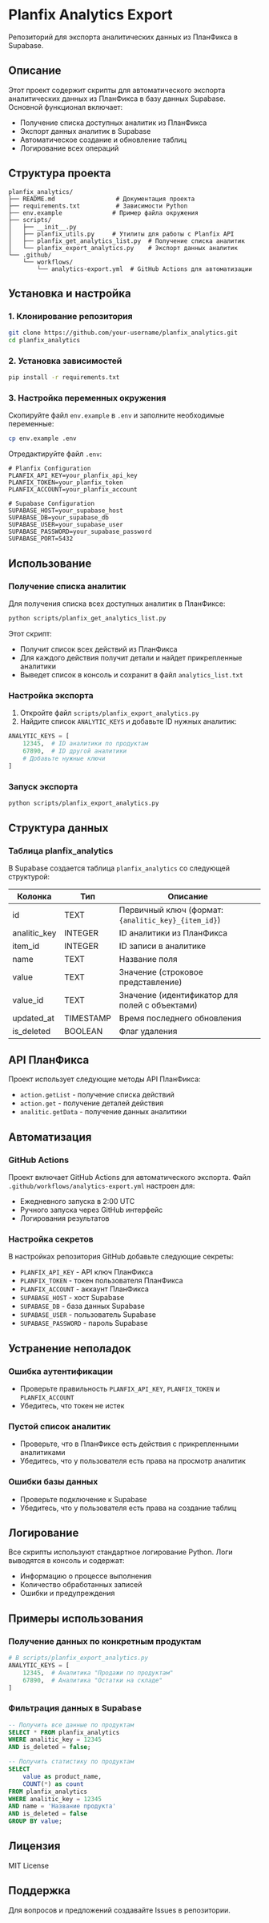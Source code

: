 # Planfix Analytics Export

Репозиторий для экспорта аналитических данных из ПланФикса в Supabase.

## Описание

Этот проект содержит скрипты для автоматического экспорта аналитических данных из ПланФикса в базу данных Supabase. Основной функционал включает:

- Получение списка доступных аналитик из ПланФикса
- Экспорт данных аналитик в Supabase
- Автоматическое создание и обновление таблиц
- Логирование всех операций

## Структура проекта

```
planfix_analytics/
├── README.md                 # Документация проекта
├── requirements.txt          # Зависимости Python
├── env.example              # Пример файла окружения
├── scripts/
│   ├── __init__.py
│   ├── planfix_utils.py     # Утилиты для работы с Planfix API
│   ├── planfix_get_analytics_list.py  # Получение списка аналитик
│   └── planfix_export_analytics.py    # Экспорт данных аналитик
└── .github/
    └── workflows/
        └── analytics-export.yml  # GitHub Actions для автоматизации
```

## Установка и настройка

### 1. Клонирование репозитория

```bash
git clone https://github.com/your-username/planfix_analytics.git
cd planfix_analytics
```

### 2. Установка зависимостей

```bash
pip install -r requirements.txt
```

### 3. Настройка переменных окружения

Скопируйте файл `env.example` в `.env` и заполните необходимые переменные:

```bash
cp env.example .env
```

Отредактируйте файл `.env`:

```env
# Planfix Configuration
PLANFIX_API_KEY=your_planfix_api_key
PLANFIX_TOKEN=your_planfix_token
PLANFIX_ACCOUNT=your_planfix_account

# Supabase Configuration
SUPABASE_HOST=your_supabase_host
SUPABASE_DB=your_supabase_db
SUPABASE_USER=your_supabase_user
SUPABASE_PASSWORD=your_supabase_password
SUPABASE_PORT=5432
```

## Использование

### Получение списка аналитик

Для получения списка всех доступных аналитик в ПланФиксе:

```bash
python scripts/planfix_get_analytics_list.py
```

Этот скрипт:
- Получит список всех действий из ПланФикса
- Для каждого действия получит детали и найдет прикрепленные аналитики
- Выведет список в консоль и сохранит в файл `analytics_list.txt`

### Настройка экспорта

1. Откройте файл `scripts/planfix_export_analytics.py`
2. Найдите список `ANALYTIC_KEYS` и добавьте ID нужных аналитик:

```python
ANALYTIC_KEYS = [
    12345,  # ID аналитики по продуктам
    67890,  # ID другой аналитики
    # Добавьте нужные ключи
]
```

### Запуск экспорта

```bash
python scripts/planfix_export_analytics.py
```

## Структура данных

### Таблица planfix_analytics

В Supabase создается таблица `planfix_analytics` со следующей структурой:

| Колонка | Тип | Описание |
|---------|-----|----------|
| id | TEXT | Первичный ключ (формат: `{analitic_key}_{item_id}`) |
| analitic_key | INTEGER | ID аналитики из ПланФикса |
| item_id | INTEGER | ID записи в аналитике |
| name | TEXT | Название поля |
| value | TEXT | Значение (строковое представление) |
| value_id | TEXT | Значение (идентификатор для полей с объектами) |
| updated_at | TIMESTAMP | Время последнего обновления |
| is_deleted | BOOLEAN | Флаг удаления |

## API ПланФикса

Проект использует следующие методы API ПланФикса:

- `action.getList` - получение списка действий
- `action.get` - получение деталей действия
- `analitic.getData` - получение данных аналитики

## Автоматизация

### GitHub Actions

Проект включает GitHub Actions для автоматического экспорта. Файл `.github/workflows/analytics-export.yml` настроен для:

- Ежедневного запуска в 2:00 UTC
- Ручного запуска через GitHub интерфейс
- Логирования результатов

### Настройка секретов

В настройках репозитория GitHub добавьте следующие секреты:

- `PLANFIX_API_KEY` - API ключ ПланФикса
- `PLANFIX_TOKEN` - токен пользователя ПланФикса
- `PLANFIX_ACCOUNT` - аккаунт ПланФикса
- `SUPABASE_HOST` - хост Supabase
- `SUPABASE_DB` - база данных Supabase
- `SUPABASE_USER` - пользователь Supabase
- `SUPABASE_PASSWORD` - пароль Supabase

## Устранение неполадок

### Ошибка аутентификации
- Проверьте правильность `PLANFIX_API_KEY`, `PLANFIX_TOKEN` и `PLANFIX_ACCOUNT`
- Убедитесь, что токен не истек

### Пустой список аналитик
- Проверьте, что в ПланФиксе есть действия с прикрепленными аналитиками
- Убедитесь, что у пользователя есть права на просмотр аналитик

### Ошибки базы данных
- Проверьте подключение к Supabase
- Убедитесь, что у пользователя есть права на создание таблиц

## Логирование

Все скрипты используют стандартное логирование Python. Логи выводятся в консоль и содержат:
- Информацию о процессе выполнения
- Количество обработанных записей
- Ошибки и предупреждения

## Примеры использования

### Получение данных по конкретным продуктам

```python
# В scripts/planfix_export_analytics.py
ANALYTIC_KEYS = [
    12345,  # Аналитика "Продажи по продуктам"
    67890,  # Аналитика "Остатки на складе"
]
```

### Фильтрация данных в Supabase

```sql
-- Получить все данные по продуктам
SELECT * FROM planfix_analytics 
WHERE analitic_key = 12345 
AND is_deleted = false;

-- Получить статистику по продуктам
SELECT 
    value as product_name,
    COUNT(*) as count
FROM planfix_analytics 
WHERE analitic_key = 12345 
AND name = 'Название продукта'
AND is_deleted = false
GROUP BY value;
```

## Лицензия

MIT License

## Поддержка

Для вопросов и предложений создавайте Issues в репозитории. 